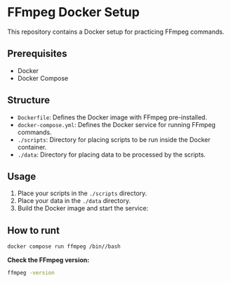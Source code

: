 # FFmpeg Docker Setup

This repository contains a Docker setup for practicing FFmpeg commands.

## Prerequisites

- Docker
- Docker Compose

## Structure

- `Dockerfile`: Defines the Docker image with FFmpeg pre-installed.
- `docker-compose.yml`: Defines the Docker service for running FFmpeg commands.
- `./scripts`: Directory for placing scripts to be run inside the Docker container.
- `./data`: Directory for placing data to be processed by the scripts.

## Usage

1. Place your scripts in the `./scripts` directory.
2. Place your data in the `./data` directory.
3. Build the Docker image and start the service:



## How to runt 

```bash
docker compose run ffmpeg /bin//bash
```

**Check the FFmpeg version:**

```bash
ffmpeg -version
```